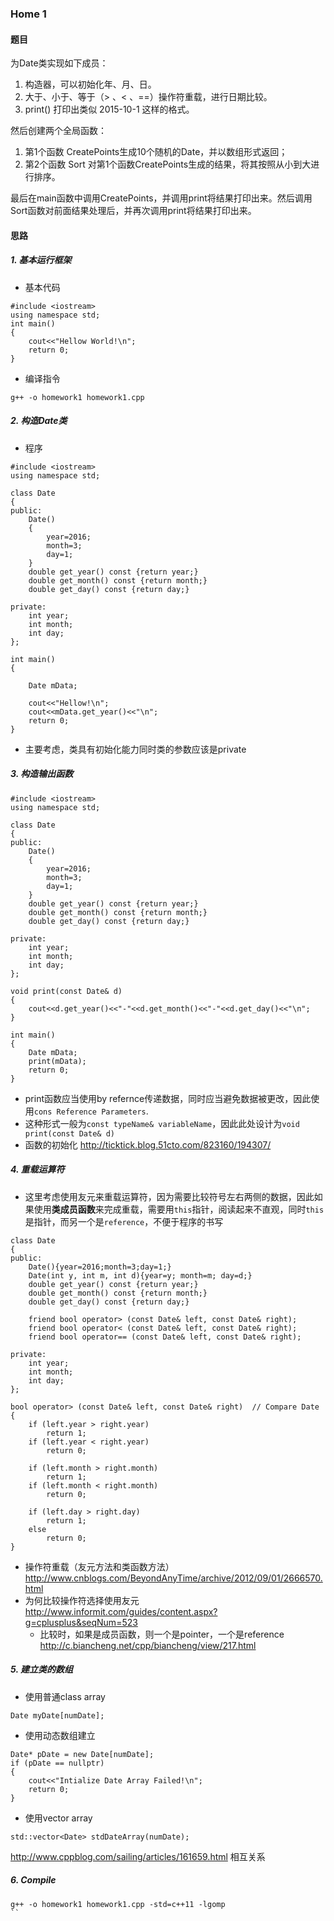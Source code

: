 ### Home 1

#### 题目

为Date类实现如下成员：
1. 构造器，可以初始化年、月、日。
2. 大于、小于、等于（> 、< 、==）操作符重载，进行日期比较。
3. print() 打印出类似 2015-10-1 这样的格式。
 
然后创建两个全局函数：
1. 第1个函数 CreatePoints生成10个随机的Date，并以数组形式返回；
2. 第2个函数 Sort 对第1个函数CreatePoints生成的结果，将其按照从小到大进行排序。
 
最后在main函数中调用CreatePoints，并调用print将结果打印出来。然后调用Sort函数对前面结果处理后，并再次调用print将结果打印出来。

#### 思路

##### 1. 基本运行框架

- 基本代码
```
#include <iostream>
using namespace std;
int main()
{
	cout<<"Hellow World!\n";
	return 0;
}
```
- 编译指令
```
g++ -o homework1 homework1.cpp
```

##### 2. 构造Date类

- 程序
```
#include <iostream>
using namespace std;

class Date
{
public:
	Date()
	{
		year=2016;
		month=3;
		day=1;
	}
	double get_year() const {return year;}
	double get_month() const {return month;}
	double get_day() const {return day;}

private:
    int year;
    int month;
    int day;
};

int main()
{

	Date mData;

	cout<<"Hellow!\n";
	cout<<mData.get_year()<<"\n";
	return 0;
}
```
- 主要考虑，类具有初始化能力同时类的参数应该是private


##### 3. 构造输出函数

```
#include <iostream>
using namespace std;

class Date
{
public:
	Date()
	{
		year=2016;
		month=3;
		day=1;
	}
	double get_year() const {return year;}
	double get_month() const {return month;}
	double get_day() const {return day;}

private:
    int year;
    int month;
    int day;
};

void print(const Date& d)
{
	cout<<d.get_year()<<"-"<<d.get_month()<<"-"<<d.get_day()<<"\n";
}

int main()
{
	Date mData;
	print(mData);
	return 0;
}
```
- print函数应当使用by refernce传递数据，同时应当避免数据被更改，因此使用`cons Reference Parameters`.
- 这种形式一般为`const typeName& variableName`，因此此处设计为`void print(const Date& d)`
- 函数的初始化
http://ticktick.blog.51cto.com/823160/194307/ 

##### 4. 重载运算符

- 这里考虑使用友元来重载运算符，因为需要比较符号左右两侧的数据，因此如果使用**类成员函数**来完成重载，需要用`this`指针，阅读起来不直观，同时`this`是指针，而另一个是`reference`，不便于程序的书写
```
class Date
{
public:
	Date(){year=2016;month=3;day=1;}
	Date(int y, int m, int d){year=y; month=m; day=d;}
	double get_year() const {return year;}
	double get_month() const {return month;}
	double get_day() const {return day;}
	
	friend bool operator> (const Date& left, const Date& right);
	friend bool operator< (const Date& left, const Date& right);
	friend bool operator== (const Date& left, const Date& right);

private:
    int year;
    int month;
    int day;
};
```
```
bool operator> (const Date& left, const Date& right)  // Compare Date
{
	if (left.year > right.year)
		return 1;
	if (left.year < right.year)
		return 0;

	if (left.month > right.month)
		return 1;
	if (left.month < right.month)
		return 0;

	if (left.day > right.day)
		return 1;
	else
		return 0;
}
```


- 操作符重载（友元方法和类函数方法）
http://www.cnblogs.com/BeyondAnyTime/archive/2012/09/01/2666570.html
- 为何比较操作符选择使用友元
http://www.informit.com/guides/content.aspx?g=cplusplus&seqNum=523
     - 比较时，如果是成员函数，则一个是pointer，一个是reference
 http://c.biancheng.net/cpp/biancheng/view/217.html


##### 5. 建立类的数组
- 使用普通class array
```
Date myDate[numDate];
```
- 使用动态数组建立
```
Date* pDate = new Date[numDate];
if (pDate == nullptr)
{
	cout<<"Intialize Date Array Failed!\n";
	return 0;
}
```
- 使用vector array
```
std::vector<Date> stdDateArray(numDate);
```

http://www.cppblog.com/sailing/articles/161659.html 相互关系



##### 6. Compile
```
g++ -o homework1 homework1.cpp -std=c++11 -lgomp
``